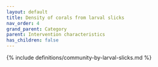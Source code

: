 ```yaml
---
layout: default
title: Density of corals from larval slicks
nav_order: 4
grand_parent: Category
parent: Intervention characteristics
has_children: false
---
```

{% include definitions/community-by-larval-slicks.md %}
